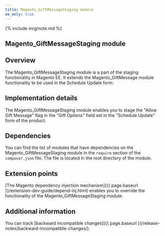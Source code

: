 ```yaml
---
title: Magento_GiftMessageStaging module
ee_only: true
---
```


{% include mrg/note.md %}

## Magento_GiftMessageStaging module

## Overview

The Magento_GiftMessageStaging module is a part of the staging functionality in Magento EE. It extends the Magento_GiftMessage module functionality to be used in the Schedule Update form.

## Implementation details

The Magento_GiftMessageStaging module enables you to stage the "Allow Gift Message" flag in the "Gift Options" field set in the "Schedule Update" form of the product.

## Dependencies

You can find the list of modules that have dependencies on the Magento_GiftMessageStaging module in the `require` section of the `composer.json` file. The file is located in the root directory of the module.

## Extension points

[The Magento dependency injection mechanism]({{ page.baseurl }}/extension-dev-guide/depend-inj.html) enables you to override the functionality of the Magento_GiftMessageStaging module.

## Additional information

You can track [backward incompatible changes]({{ page.baseurl }}/release-notes/backward-incompatible-changes/).
